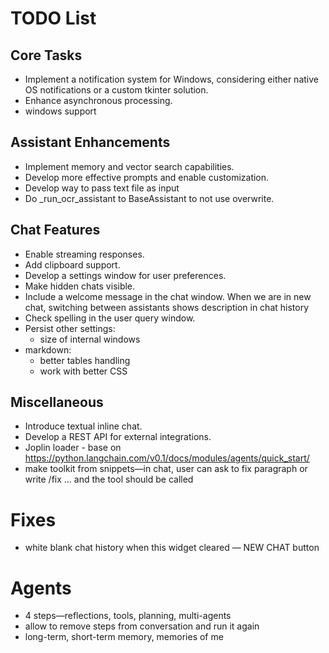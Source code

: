 # TODO List

## Core Tasks
- Implement a notification system for Windows, considering either native OS notifications or a custom tkinter solution.
- Enhance asynchronous processing.
- windows support

## Assistant Enhancements
- Implement memory and vector search capabilities.
- Develop more effective prompts and enable customization.
- Develop way to pass text file as input
- Do _run_ocr_assistant to BaseAssistant to not use overwrite.

## Chat Features
- Enable streaming responses.
- Add clipboard support.
- Develop a settings window for user preferences.
- Make hidden chats visible.
- Include a welcome message in the chat window. When we are in new chat, switching between assistants shows description in chat history
- Check spelling in the user query window.
- Persist other settings:
  - size of internal windows
- markdown:
  - better tables handling
  - work with better CSS

## Miscellaneous
- Introduce textual inline chat.
- Develop a REST API for external integrations.
- Joplin loader - base on https://python.langchain.com/v0.1/docs/modules/agents/quick_start/
- make toolkit from snippets—in chat, user can ask to fix paragraph or write /fix ... and the tool should be called

# Fixes
- white blank chat history when this widget cleared — NEW CHAT button 
# Agents
- 4 steps—reflections, tools, planning, multi-agents
- allow to remove steps from conversation and run it again
- long-term, short-term memory, memories of me